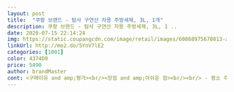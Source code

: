 ```yaml
---
layout: post 
title:  "쿠팡 브랜드 - 탐사 구연산 자몽 주방세제, 3L, 1개" 
description: 쿠팡 브랜드 - 탐사 구연산 자몽 주방세제, 3L, 1 ..
date: 2020-07-15 22:14:24 
img: https://static.coupangcdn.com/image/retail/images/60868975670813-a3a5bf1c-3f85-42e9-8865-159d6138afef.jpg 
linkUrl: http://me2.do/5YnV7lE2 
categories: [1001] 
color: 4374D9 
price: 5490 
author: brandMaster 
cont: <구매이유 and amp;평가><br/><장점 and amp;아쉬운 점><br/><br/> - 평소 주방세제를 쟁여놓고 쓰다가 똑 떨어지는 바람에 급하게 주문했어요.<br/> 원래는 저렴이 타브랜드 제품으로 썼는데, 쿠팡제품은 어떨지 궁금해서 주문해봤어요.<br/><br/><br/> -가격 가격은 4790원.<br/> 이정도 퀄리티에 이정도 가격이면 무지 만족스러운 제품이네요.<br/> 다른 주방세제들과도 가격을 비교해보면 이 제품이 가격이 저렴고 좋네요.<br/><br/><br/> -거품 거품이 솔직히 좀 별로에요.<br/> 거품이 처음에는 잘 나는가 싶더니 금방 죽어버려요.<br/> 거품이 많이 난다고 설거지가 잘 되는건 아니지만 설거지 하는동안 어느 정도 유지는 되야 설거지 할 때 좋은데 이 제품은 거품이 너무 빨리 죽어서 중간에 리필을 자주 해줘야해요.<br/> 거품력만 보완되면 다 만족스러운 제품일거 같아요.<br/><br/><br/> -무게 3.<br/>3kg이네요.<br/><br/><br/> -성분명 정제수, 라우릴 에테르 황산나트륨, 염화나트륨, 코코넛아니도프로필베타인, 알킬디메틸아민옥사이드, 탄산수소나트륨(0.<br/>5%), 안식향산나트륨, 알킬폴리글루코시드, 프로필렌 글리콜, 자몽향(0.<br/>1%), 이디티에이 4나트륨, 구면산(0.<br/>04%), 자몽종자추출물(0.<br/>01%)<br/><br/> -세척력 세척력은 좋아요.<br/> 일반 시중에 파는 주방세제들과 비슷합니다.<br/> 아, 근데 확실히 뛰어나다고 생각한 부분은 기름기를 잘 잡아주네요.<br/> 고기나 식용유 쓴 음식먹은 후에는 그릇이 미끌미끌한데 이 세제로 씻어주면 굳이 온수로 막 안해도 금방 기름기가 잡히더라구요.<br/><br/><br/> -아쉬운 점<br/><br/> -유통기한 구매일은 2020.<br/>03.<br/>03일입니다.<br/> 제조일자는 2020.<br/>02.<br/>20일이네요.<br/> 좀 최근에 제조되어진 제품이네요.<br/><br/><br/> -장점<br/><br/> -포장상태 포장은 그냥 잘 포장되어져서 빠르게 배송와서 잘 배송받았습니다!<br/><br/> -피부 자극도 저는 집에 고무 장갑이 있어도 끼고 벗고 하기 귀찮아서 자주 맨손으로 그냥 하는데… 어떤 주방세제는 독해서 그런가? 하고 나면 손에 빵꾸? 약간 구멍이 나더라구요.<br/> 습진인가…? 암튼 그런데 이 제품은 맨손으로 몇번이나 설거지를 해봤는데도 손에 습진? 이런거 안생기고 뭐 피부가 따갑거나 붉어지거나 그런거도 전혀 없고 저는 괜찮더라구요.<br/> 식물유래 성분인 자몽 종자 추출물이 함유되어져서 손피부거칠어짐을 방지하고, 향균, 소취성분으로 안심하고 식기에서 과일까지 세쳑해도 된다고 하네요.<br/><br/><br/> -향 향은 은은하게 자몽향이 납니다, 근데 향이 강하지 않아요.<br/> 처음에 세제를 짜주고 코에 가까이 대보면 자몽향이 은은하게 나는데… 향이 강하지는 않아요.<br/>근데 저는 이게 만족스러운게 향이 너무 강하면 설거지를 하고 난 후 식기를 쓰면 주방세제냄새가 나면 음식먹을 때 매우 찝찝하더라구요.<br/> 그래서 무향이나 향이 약한제품을 선호하는 편이데… 그래서 그런지 제 마음에 쏙 드는 제품이네요.<br/><br/>1.<br/> 거품이 가볍고 금방 꺼진다<br/> 
---
```

 
